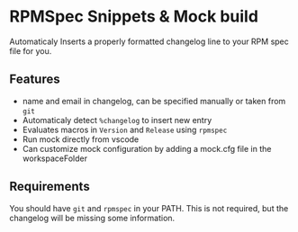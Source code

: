# RPMSpec Snippets & Mock build

Automaticaly Inserts a properly formatted changelog line to your RPM spec file for you.

## Features

-   name and email in changelog, can be specified manually or taken from `git`
-   Automaticaly detect `%changelog` to insert new entry
-   Evaluates macros in `Version` and `Release` using `rpmspec`
-   Run mock directly from vscode
-   Can customize mock configuration by adding a mock.cfg file in the workspaceFolder

## Requirements

You should have `git` and `rpmspec` in your PATH.
This is not required, but the changelog will be missing some information.
